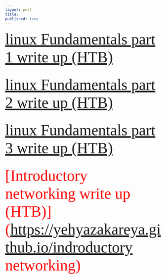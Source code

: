 ```yaml
---
layout: post
title: ''
published: true
---
```

  <span style="font-family:Papyrus; color:red; font-size:50px;">  [linux Fundamentals part 1 write up  (HTB)](<https://yehyazakareya.github.io/linux>) </span> <br/><br/>



  
 <span style="font-family:Papyrus; color:red; font-size:50px;">   [linux Fundamentals part 2 write up  (HTB)](https://yehyazakareya.github.io/linux2) </span> <br/><br/>
  
  
  
  
<span style="font-family:Papyrus; color:red; font-size:50px;">   [linux Fundamentals part 3 write up  (HTB)](https://yehyazakareya.github.io/linux3) </span> <br/><br/>
  
  
  
  
 
<span style="font-family:Papyrus; color:red; font-size:50px;">   [Introductory networking write up  (HTB)](https://yehyazakareya.github.io/indroductory networking) </span> <br/><br/>  

